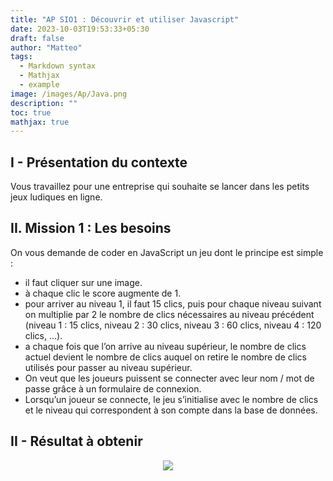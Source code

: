 ```yaml
---
title: "AP SIO1 : Découvrir et utiliser Javascript"
date: 2023-10-03T19:53:33+05:30
draft: false
author: "Matteo"
tags:
  - Markdown syntax
  - Mathjax
  - example
image: /images/Ap/Java.png
description: ""
toc: true
mathjax: true
---
```


## I - Présentation du contexte

Vous travaillez pour une entreprise qui souhaite se lancer dans les petits jeux ludiques en ligne. 


## II. Mission 1 : Les besoins

On vous demande de coder en JavaScript un jeu dont le principe est simple :
- il faut cliquer sur une image.
- à chaque clic le score augmente de 1.
- pour arriver au niveau 1, il faut 15 clics, puis pour chaque niveau suivant on multiplie par 2 le nombre de clics nécessaires au niveau précédent (niveau 1 : 15 clics, niveau 2 : 30 clics, niveau 3 : 60 clics, niveau 4 : 120 clics, …).
- a chaque fois que l’on arrive au niveau supérieur, le nombre de clics actuel devient le nombre de clics auquel on retire le nombre de clics utilisés pour passer au niveau supérieur.
- On veut que les joueurs puissent se connecter avec leur nom / mot de passe grâce à un formulaire de connexion.
- Lorsqu’un joueur se connecte, le jeu s’initialise avec le nombre de clics et le niveau qui correspondent à son compte dans la base de données.
    
## II - Résultat à obtenir
<center><img src="/images/Ap/clics.png"></center>
